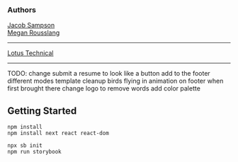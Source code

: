 ### **Authors**
<a href="https://www.github.com/JacobSampson">Jacob Sampson</a>  
<a href="https://www.github.com/mmrousslang">Megan Rousslang</a>

---

<a href="https://www.lotustechnical.com">Lotus Technical</a>


---


TODO:
change submit a resume to look like a button
add to the footer
different modes
template cleanup
birds flying in
animation on footer when first brought there
change logo to remove words
add color palette

## Getting Started

```
npm install
npm install next react react-dom
```

```
npx sb init
npm run storybook
```
